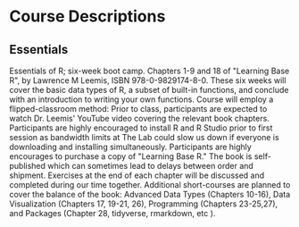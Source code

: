 # Course Descriptions

## Essentials

Essentials of R; six-week boot camp. Chapters 1-9 and 18 of "Learning Base R", by Lawrence M Leemis, ISBN 978-0-9829174-8-0. 
These six weeks will cover the basic data types of R, a subset of built-in functions, and conclude with an introduction to writing your own functions. 
Course will employ a flipped-classroom method: Prior to class, participants are expected to watch Dr. Leemis' YouTube video covering the relevant book chapters. 
Participants are highly encouraged to install R and R Studio prior to first session as bandwidth limits at The Lab could slow us down if everyone is downloading and installing simultaneously.
Participants are highly encourages to purchase a copy of "Learning Base R."
The book is self-published which can sometimes lead to delays between order and shipment.
Exercises at the end of each chapter will be discussed and completed during our time together.
Additional short-courses are planned to cover the balance of the book: Advanced Data Types (Chapters 10-16), Data Visualization (Chapters 17, 19-21, 26), Programming (Chapters 23-25,27), and Packages (Chapter 28, tidyverse, rmarkdown, etc ).




